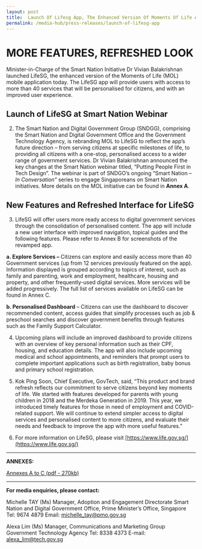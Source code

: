```yaml
---
layout: post
title:  Launch Of Lifesg App, The Enhanced Version Of Moments Of Life App
permalink: /media-hub/press-releases/launch-of-lifesg-app
---
```


# MORE FEATURES, REFRESHED LOOK

Minister-in-Charge of the Smart Nation Initiative Dr Vivian Balakrishnan launched LifeSG, the enhanced version of the Moments of Life (MOL) mobile application today. The LifeSG app will provide users with access to more than 40 services that will be personalised for citizens, and with an improved user experience.

## Launch of LifeSG at Smart Nation Webinar

2.  The Smart Nation and Digital Government Group (SNDGG), comprising the Smart Nation and Digital Government Office and the Government Technology Agency, is rebranding MOL to LifeSG to reflect the app’s future direction – from serving citizens at specific milestones of life, to providing all citizens with a one-stop, personalised access to a wider range of government services. Dr Vivian Balakrishnan announced the key changes at the Smart Nation webinar titled, “Putting People First in Tech Design”. The webinar is part of SNDGO’s ongoing “Smart Nation –  _In Conversation”_ series to engage Singaporeans on Smart Nation initiatives. More details on the MOL initiative can be found in  **Annex A**.

## New Features and Refreshed Interface for LifeSG

3. LifeSG will  offer users more ready access to digital government services through the consolidation of personalised content. The app will include a new user interface with improved navigation, topical guides and the following features. Please refer to  Annex B for screenshots of the revamped app.

**a. Explore Services –**  Citizens can explore and easily access more than 40 Government services (up from 12 services previously featured on the app). Information displayed is grouped according to topics of interest, such as family and parenting, work and employment, healthcare, housing and property, and other frequently-used digital services. More services will be added progressively. The full list of services available on LifeSG can be found in  Annex C.

**b. Personalised Dashboard**  – Citizens can use the dashboard to discover recommended content, access guides that simplify processes such as job & preschool searches and discover government benefits through features such as the Family Support Calculator.

4. Upcoming plans will include an improved dashboard to provide citizens with an overview of key personal information such as their CPF, housing, and education details. The app will also include upcoming medical and school appointments, and reminders that prompt users to complete important applications such as birth registration, baby bonus and primary school registration.

5. Kok Ping Soon, Chief Executive, GovTech, said, “This product and brand refresh reflects our commitment to serve citizens beyond key moments of life. We started with features developed for parents with young children in 2018 and the Merdeka Generation in 2019. This year, we introduced timely features for those in need of employment and COVID-related support. We will continue to extend simpler access to digital services and personalised content to more citizens, and evaluate their needs and feedback to improve the app with more useful features.”

6. For more information on LifeSG, please visit [https://www.life.gov.sg/](https://www.life.gov.sg/)

---

**ANNEXES:**

[Annexes A to C (pdf - 270kb)](/files/press-releases/2020/annexes-launch-of-lifesg-app-the-enhanced-version-of-mol-app.pdf)

---

**For media enquiries, please contact:**

Michelle TAY (Ms)
Manager, Adoption and Engagement Directorate
Smart Nation and Digital Government Office, Prime Minister’s Office, Singapore
Tel: 9674 4879
Email: [michelle_tay@pmo.gov.sg](mailto:michelle_tay@pmo.gov.sg)

Alexa Lim (Ms)
Manager, Communications and Marketing Group
Government Technology Agency
Tel: 8338 4373
E-mail: [alexa_lim@tech.gov.sg](mailto:alexa_lim@tech.gov.sg)
